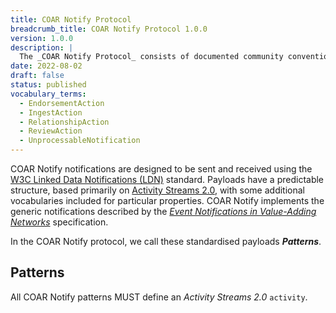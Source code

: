 ```yaml
---
title: COAR Notify Protocol
breadcrumb_title: COAR Notify Protocol 1.0.0
version: 1.0.0
description: |
  The _COAR Notify Protocol_ consists of documented community conventions for the use of W3C Linked Data Notifications (LDN) to integrate repository systems with relevant services in a distributed, resilient and web-native architecture.
date: 2022-08-02
draft: false
status: published
vocabulary_terms:
  - EndorsementAction
  - IngestAction
  - RelationshipAction
  - ReviewAction
  - UnprocessableNotification
---
```


COAR Notify notifications are designed to be sent and received using the [W3C Linked Data Notifications (LDN)](https://www.w3.org/TR/2017/REC-ldn-20170502/) standard. Payloads have a predictable structure, based primarily
on [Activity Streams 2.0](https://www.w3.org/TR/activitystreams-core/), with some additional vocabularies included for particular properties. COAR Notify implements the generic notifications described by the _[Event Notifications in Value-Adding Networks](https://www.eventnotifications.net)_ specification.

In the COAR Notify protocol, we call these standardised payloads ***Patterns***.

## Patterns
All COAR Notify patterns MUST define an *Activity Streams 2.0* `activity`.
